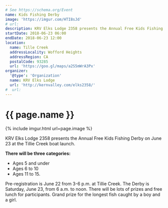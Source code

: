 ```yaml
---
# See https://schema.org/Event
name: Kids Fishing Derby
image: 'https://imgur.com/HTI8sJd'
# url:
description: KRV Elks Lodge 2358 presents the Annual Free Kids Fishing Derby on June 23 at the Tillie Creek boat launch.
startDate: 2018-06-23 06:00
endDate: 2018-06-23 12:00
location:
  name: Tille Creek
  addressLocality: Wofford Heights
  addressRegion: CA
  postalCode: 93285
  url: 'https://goo.gl/maps/a2S5mWrA3Px'
organizer:
  '@type': 'Organization'
  name: KRV Elks Lodge
  url: 'http://kernvalley.com/elks2358/'
#  url:
---
```

# {{ page.name }}

{% include imgur.html url=page.image %}

KRV Elks Lodge 2358 presents the Annual Free Kids Fishing Derby on June 23 at
the Tillie Creek boat launch.

**There will be three categories:**
- Ages 5 and under
- Ages 6 to 10
- Ages 11 to 15. 

Pre-registration is June 22 from 3-6 p.m. at Tillie Creek. The Derby is Saturday,
June 23, from 6 a.m. to noon. There will be lots of prizes and free lunch for
participants. Grand prize for the longest fish caught by a boy and a girl.
